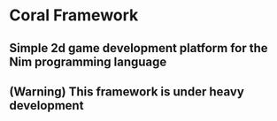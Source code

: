 # Coral Framework
## Simple 2d game development platform for the Nim programming language
## (Warning) This framework is under heavy development
